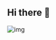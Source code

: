 ## Hi there 👋
![img](https://camo.githubusercontent.com/a902a8d5c0698e371c070a3f37df4b181a47c381840e70fd69d69ff906b616df/68747470733a2f2f6769746875622d726561646d652d73746174732e76657263656c2e6170702f6170693f757365726e616d653d64657673617267616d2673686f775f69636f6e733d747275652673686f773d726576696577732c7072735f6d65726765642c7072735f6d65726765645f70657263656e74616765267468656d653d6461726b)
